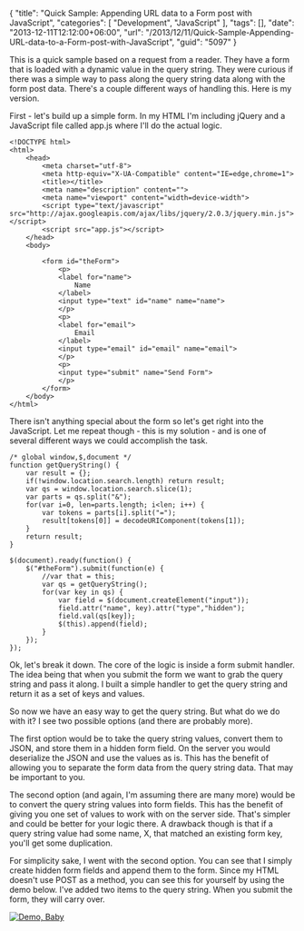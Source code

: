 {
	"title": "Quick Sample: Appending URL data to a Form post with JavaScript",
	"categories": [
		"Development",
		"JavaScript"
	],
	"tags": [],
	"date": "2013-12-11T12:12:00+06:00",
	"url": "/2013/12/11/Quick-Sample-Appending-URL-data-to-a-Form-post-with-JavaScript",
	"guid": "5097"
}

<p>
This is a quick sample based on a request from a reader. They have a form that is loaded with a dynamic value in the query string. They were curious if there was a simple way to pass along the query string data along with the form post data. There's a couple different ways of handling this. Here is my version.
</p>
<!--more-->
<p>
First - let's build up a simple form. In my HTML I'm including jQuery and a JavaScript file called app.js where I'll do the actual logic.
</p>

<pre><code class="language-markup">&lt;!DOCTYPE html&gt;
&lt;html&gt;
	&lt;head&gt;
		&lt;meta charset=&quot;utf-8&quot;&gt;
		&lt;meta http-equiv=&quot;X-UA-Compatible&quot; content=&quot;IE=edge,chrome=1&quot;&gt;
		&lt;title&gt;&lt;&#x2F;title&gt;
		&lt;meta name=&quot;description&quot; content=&quot;&quot;&gt;
		&lt;meta name=&quot;viewport&quot; content=&quot;width=device-width&quot;&gt;
		&lt;script type=&quot;text&#x2F;javascript&quot; src=&quot;http:&#x2F;&#x2F;ajax.googleapis.com&#x2F;ajax&#x2F;libs&#x2F;jquery&#x2F;2.0.3&#x2F;jquery.min.js&quot;&gt;&lt;&#x2F;script&gt;
		&lt;script src=&quot;app.js&quot;&gt;&lt;&#x2F;script&gt;
	&lt;&#x2F;head&gt;
	&lt;body&gt;
		
		&lt;form id=&quot;theForm&quot;&gt;
			&lt;p&gt;
			&lt;label for=&quot;name&quot;&gt;
				Name
			&lt;&#x2F;label&gt;
			&lt;input type=&quot;text&quot; id=&quot;name&quot; name=&quot;name&quot;&gt;
			&lt;&#x2F;p&gt;
			&lt;p&gt;
			&lt;label for=&quot;email&quot;&gt;
				Email
			&lt;&#x2F;label&gt;
			&lt;input type=&quot;email&quot; id=&quot;email&quot; name=&quot;email&quot;&gt;
			&lt;&#x2F;p&gt;
			&lt;p&gt;
			&lt;input type=&quot;submit&quot; name=&quot;Send Form&quot;&gt;
			&lt;&#x2F;p&gt;
		&lt;&#x2F;form&gt;
	&lt;&#x2F;body&gt;
&lt;&#x2F;html&gt;</code></pre>

<p>
There isn't anything special about the form so let's get right into the JavaScript. Let me repeat though - this is my solution - and is one of several different ways we could accomplish the task.
</p>

<pre><code class="language-javascript">&#x2F;* global window,$,document *&#x2F;
function getQueryString() {
	var result = {};
	if(!window.location.search.length) return result;
	var qs = window.location.search.slice(1);
	var parts = qs.split(&quot;&amp;&quot;);
	for(var i=0, len=parts.length; i&lt;len; i++) {
		var tokens = parts[i].split(&quot;=&quot;);
		result[tokens[0]] = decodeURIComponent(tokens[1]);
	}
	return result;
}

$(document).ready(function() {
	$(&quot;#theForm&quot;).submit(function(e) {
		&#x2F;&#x2F;var that = this;
		var qs = getQueryString();
		for(var key in qs) {
			var field = $(document.createElement(&quot;input&quot;));
			field.attr(&quot;name&quot;, key).attr(&quot;type&quot;,&quot;hidden&quot;);
			field.val(qs[key]);
			$(this).append(field);
		}
	});
});</code></pre>

<p>
Ok, let's break it down. The core of the logic is inside a form submit handler. The idea being that when you submit the form we want to grab the query string and pass it along. I built a simple handler to get the query string and return it as a set of keys and values.
</p>

<p>
So now we have an easy way to get the query string. But what do we do with it? I see two possible options (and there are probably more). 
</p>

<p>
The first option would be to take the query string values, convert them to JSON, and store them in a hidden form field. On the server you would deserialize the JSON and use the values as is. This has the benefit of allowing you to separate the form data from the query string data. That may be important to you.
</p>

<p>
The second option (and again, I'm assuming there are many more) would be to convert the query string values into form fields. This has the benefit of giving you one set of values to work with on the server side. That's simpler and could be better for your logic there. A drawback though is that if a query string value had some name, X, that matched an existing form key, you'll get some duplication.
</p>

<p>
For simplicity sake, I went with the second option. You can see that I simply create hidden form fields and append them to the form. Since my HTML doesn't use POST as a method, you can see this for yourself by using the demo below. I've added two items to the query string. When you submit the form, they will carry over.
</p>

<p>
<a href="http://www.raymondcamden.com/demos/2013/dec/11/jqmincludeqs.html?ray=1&beer=good"><img src="https://static.raymondcamden.com/images/icon_128.png" title="Demo, Baby" border="0"></a>   
</p>